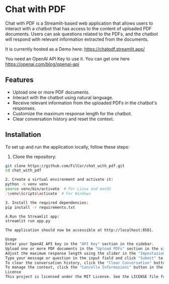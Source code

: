 # Chat with PDF

Chat with PDF is a Streamlit-based web application that allows users to interact with a chatbot that has access to the content of uploaded PDF documents. Users can ask questions related to the PDFs, and the chatbot will respond with relevant information extracted from the documents.

It is currently hosted as a Demo here: https://chatpdf.streamlit.app/

You need an OpenAI API Key to use it. You can get one here https://openai.com/blog/openai-api

## Features

- Upload one or more PDF documents.
- Interact with the chatbot using natural language.
- Receive relevant information from the uploaded PDFs in the chatbot's responses.
- Customize the maximum response length for the chatbot.
- Clear conversation history and reset the context.

## Installation

To set up and run the application locally, follow these steps:

1. Clone the repository:

```bash
git clone https://github.com/FilCor/chat_with_pdf.git
cd chat_with_pdf

2. Create a virtual environment and activate it:
python -m venv venv
source venv/bin/activate  # For Linux and macOS
.\venv\Scripts\activate  # For Windows

3. Install the required dependencies:
pip install -r requirements.txt

4.Run the Streamlit app:
streamlit run app.py

The application should now be accessible at http://localhost:8501.

Usage
Enter your OpenAI API key in the "API Key" section in the sidebar.
Upload one or more PDF documents in the "Upload PDFs" section in the sidebar.
Adjust the maximum response length using the slider in the "Impostazioni" section in the sidebar.
Type your message or question in the input field and click "Submit" to interact with the chatbot.
To clear the conversation history, click the "Clear Conversation" button in the sidebar.
To manage the context, click the "Cancella Informazioni" button in the "Gestione Informazioni" section in the sidebar.
License
This project is licensed under the MIT License. See the LICENSE file for details.



